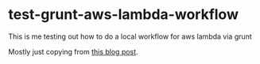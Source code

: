 # test-grunt-aws-lambda-workflow
This is me testing out how to do a local workflow for aws lambda via grunt

Mostly just copying from [this blog post](http://hipsterdevblog.com/blog/2014/12/07/writing-functions-for-aws-lambda-using-npm-and-grunt/).
